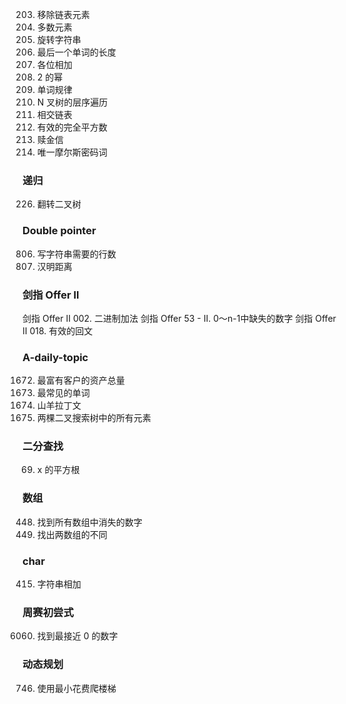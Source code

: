 
203. 移除链表元素
169. 多数元素 
796. 旋转字符串
58. 最后一个单词的长度
258. 各位相加
231. 2 的幂
290. 单词规律
429. N 叉树的层序遍历
160. 相交链表
367. 有效的完全平方数
383. 赎金信
804. 唯一摩尔斯密码词

### 递归
226. 翻转二叉树


### Double pointer
806. 写字符串需要的行数
461. 汉明距离


### 剑指 Offer II 
剑指 Offer II 002. 二进制加法
剑指 Offer 53 - II. 0～n-1中缺失的数字
剑指 Offer II 018. 有效的回文

### A-daily-topic
1672. 最富有客户的资产总量
819. 最常见的单词
824. 山羊拉丁文
1305. 两棵二叉搜索树中的所有元素


### 二分查找
69. x 的平方根 

### 数组
448. 找到所有数组中消失的数字
2215. 找出两数组的不同


### char
415. 字符串相加


### 周赛初尝式
6060. 找到最接近 0 的数字

### 动态规划
746. 使用最小花费爬楼梯
